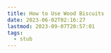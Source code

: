 ```yaml
---
title: How to Use Wood Biscuits
date: 2023-06-02T02:16:27
lastmod: 2023-09-07T20:57:01
tags:
  - stub
---
```

